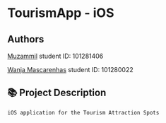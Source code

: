 # TourismApp - iOS

## Authors

[Muzammil](https://github.com/muzz56)
student ID: 101281406

[Wanja Mascarenhas](https://github.com/mascarenhaswanja)
student ID: 101280022 

## :books: Project Description

    iOS application for the Tourism Attraction Spots
